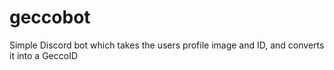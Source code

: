 # geccobot

Simple Discord bot which takes the users profile image and ID, and converts it into a GeccoID
